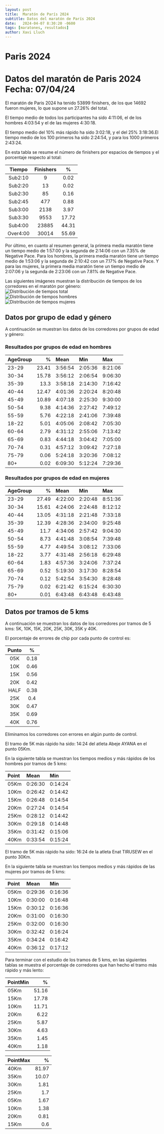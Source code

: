 ```yaml
---
layout: post
title:  Maratón de París 2024
subtitle: Datos del maratón de París 2024
date:   2024-04-07 8:30:20 -0600
tags: [maratones, resultados]
author: Xavi Lluch
---
```




Paris 2024
==========

# Datos del maratón de Paris 2024 Fecha: 07/04/24


El maratón de Paris 2024 ha tenido 53899 finishers, de los que 14692 fueron mujeres, lo que supone un 27.26% del total.

El tiempo medio de todos los participantes ha sido 4:11:06, el de los hombres 4:03:54 y el de las mujeres 4:30:18.

El tiempo medio del 10% más rápido ha sido 3:02:18, y el del 25% 3:18:36.El tiempo medio de los 100 primeros ha sido 2:24:54, y para los 1000 primeros 2:43:24.

En esta tabla se resume el número de finishers por espacios de tiempos y el porcentaje respecto al total:  

|Tiempo|Finishers|%|
| :---: | :---: | :---: |
|Sub2:10|9|0.02|
|Sub2:20|13|0.02|
|Sub2:30|85|0.16|
|Sub2:45|477|0.88|
|Sub3:00|2138|3.97|
|Sub3:30|9553|17.72|
|Sub4:00|23885|44.31|
|Over4:00|30014|55.69|


Por último, en cuanto al resumen general, la primera media maratón tiene un tiempo medio de 1:57:00 y la segunda de 2:14:06 con un 7.35% de Negative Pace. Para los hombres, la primera media maratón tiene un tiempo medio de 1:53:06 y la segunda de 2:10:42 con un 7.17% de Negative Pace. Y para las mujeres, la primera media maratón tiene un tiempo medio de 2:07:06 y la segunda de 2:23:06 con un 7.81% de Negative Pace.

Las siguientes imágenes muestran la distribución de tiempos de los corredores en el maratón por género:  
![Distribución de tiempos total](../assets/img/posts/20240407/TimeDistributionParisMarathonTotal.svg)  
![Distribución de tiempos hombres](../assets/img/posts/20240407/TimeDistributionParisMarathonMen.svg)  
![Distribución de tiempos mujeres](../assets/img/posts/20240407/TimeDistributionParisMarathonWomen.svg)
## Datos por grupo de edad y género


A continuación se muestran los datos de los corredores por grupos de edad y género:
### Resultados por grupos de edad en hombres
  


| AgeGroup   |     % | Mean    | Min     | Max     |
|:-----------|------:|:--------|:--------|:--------|
| 23-29      | 23.41 | 3:56:54 | 2:05:36 | 8:21:06 |
| 30-34      | 15.78 | 3:56:12 | 2:06:54 | 9:06:30 |
| 35-39      | 13.3  | 3:58:18 | 2:14:30 | 7:16:42 |
| 40-44      | 12.47 | 4:01:36 | 2:20:24 | 8:20:48 |
| 45-49      | 10.89 | 4:07:18 | 2:25:30 | 9:30:00 |
| 50-54      |  9.38 | 4:14:36 | 2:27:42 | 7:49:12 |
| 55-59      |  5.76 | 4:22:18 | 2:41:06 | 7:39:48 |
| 18-22      |  5.01 | 4:05:06 | 2:08:42 | 7:05:30 |
| 60-64      |  2.79 | 4:31:12 | 2:55:06 | 7:13:42 |
| 65-69      |  0.83 | 4:44:18 | 3:04:42 | 7:05:00 |
| 70-74      |  0.31 | 4:57:12 | 3:09:42 | 7:27:18 |
| 75-79      |  0.06 | 5:24:18 | 3:20:36 | 7:08:12 |
| 80+        |  0.02 | 6:09:30 | 5:12:24 | 7:29:36 |  

### Resultados por grupos de edad en mujeres
  


| AgeGroup   |     % | Mean    | Min     | Max     |
|:-----------|------:|:--------|:--------|:--------|
| 23-29      | 27.49 | 4:22:00 | 2:20:48 | 8:51:36 |
| 30-34      | 15.61 | 4:24:06 | 2:24:48 | 8:12:12 |
| 40-44      | 13.05 | 4:31:18 | 2:21:48 | 7:33:18 |
| 35-39      | 12.39 | 4:28:36 | 2:34:00 | 9:25:48 |
| 45-49      | 11.7  | 4:34:06 | 2:57:42 | 9:04:30 |
| 50-54      |  8.73 | 4:41:48 | 3:08:54 | 7:39:48 |
| 55-59      |  4.77 | 4:49:54 | 3:08:12 | 7:33:06 |
| 18-22      |  3.77 | 4:31:48 | 2:56:18 | 6:29:48 |
| 60-64      |  1.83 | 4:57:36 | 3:24:06 | 7:37:24 |
| 65-69      |  0.52 | 5:19:30 | 3:17:30 | 8:28:54 |
| 70-74      |  0.12 | 5:42:54 | 3:54:30 | 8:28:48 |
| 75-79      |  0.02 | 6:21:42 | 6:15:24 | 6:30:30 |
| 80+        |  0.01 | 6:43:48 | 6:43:48 | 6:43:48 |  

## Datos por tramos de 5 kms


A continuación se muestran los datos de los corredores por tramos de 5 kms: 5K, 10K, 15K, 20K, 25K, 30K, 35K y 40K.

El porcentaje de errores de chip por cada punto de control es:  

|Punto|%|
| :---: | :---: |
|05K|0.18|
|10K|0.46|
|15K|0.56|
|20K|0.42|
|HALF|0.38|
|25K|0.4|
|30K|0.47|
|35K|0.69|
|40K|0.76|


Eliminamos los corredores con errores en algún punto de control.

El tramo de 5K más rápido ha sido: 14:24 del atleta Abeje AYANA en el punto 05Km.

En la siguiente tabla se muestran los tiempos medios y más rápidos de los hombres por tramos de 5 kms:

| Point   | Mean    | Min     |
|:--------|:--------|:--------|
| 05Km    | 0:26:30 | 0:14:24 |
| 10Km    | 0:26:42 | 0:14:42 |
| 15Km    | 0:26:48 | 0:14:54 |
| 20Km    | 0:27:24 | 0:14:54 |
| 25Km    | 0:28:12 | 0:14:42 |
| 30Km    | 0:29:18 | 0:14:48 |
| 35Km    | 0:31:42 | 0:15:06 |
| 40Km    | 0:33:54 | 0:15:24 |

El tramo de 5K más rápido ha sido: 16:24 de la atleta Enat TIRUSEW en el punto 30Km.

En la siguiente tabla se muestran los tiempos medios y más rápidos de las mujeres por tramos de 5 kms:

| Point   | Mean    | Min     |
|:--------|:--------|:--------|
| 05Km    | 0:29:36 | 0:16:36 |
| 10Km    | 0:30:00 | 0:16:48 |
| 15Km    | 0:30:12 | 0:16:36 |
| 20Km    | 0:31:00 | 0:16:30 |
| 25Km    | 0:32:00 | 0:16:30 |
| 30Km    | 0:32:42 | 0:16:24 |
| 35Km    | 0:34:24 | 0:16:42 |
| 40Km    | 0:36:12 | 0:17:12 |

Para terminar con el estudio de los tramos de 5 kms, en las siguientes tablas se muestra el porcentaje de corredores que han hecho el tramo más rápido y más lento:

| PointMin   |     % |
|:-----------|------:|
| 05Km       | 51.16 |
| 15Km       | 17.78 |
| 10Km       | 11.71 |
| 20Km       |  6.22 |
| 25Km       |  5.87 |
| 30Km       |  4.63 |
| 35Km       |  1.45 |
| 40Km       |  1.18 |  


| PointMax   |     % |
|:-----------|------:|
| 40Km       | 81.97 |
| 35Km       | 10.07 |
| 30Km       |  1.81 |
| 25Km       |  1.7  |
| 05Km       |  1.67 |
| 10Km       |  1.38 |
| 20Km       |  0.81 |
| 15Km       |  0.6  |